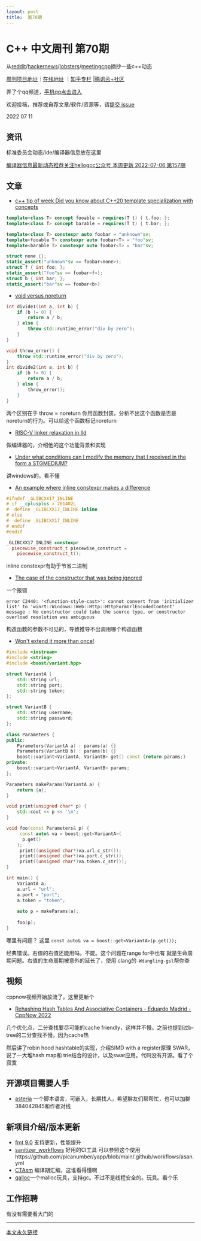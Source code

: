 ```yaml
---
layout: post
title:  第70期
---
```

# C++ 中文周刊 第70期

从[reddit](https://www.reddit.com/r/cpp/)/[hackernews](https://news.ycombinator.com/)/[lobsters](https://lobste.rs/)/[meetingcpp](https://www.meetingcpp.com/blog/blogroll/items/Meeting-Cpp-Blogroll-336.html)摘抄一些c++动态

[周刊项目地址](https://github.com/wanghenshui/cppweeklynews)｜[在线地址](https://wanghenshui.github.io/cppweeklynews/) ｜[知乎专栏](https://www.zhihu.com/column/jieyaren) |[腾讯云+社区](https://cloud.tencent.com/developer/column/92884)

弄了个qq频道，[手机qq点击进入](https://qun.qq.com/qqweb/qunpro/share?_wv=3&_wwv=128&inviteCode=xzjHQ&from=246610&biz=ka)

欢迎投稿，推荐或自荐文章/软件/资源等，请[提交 issue](https://github.com/wanghenshui/cppweeklynews/issues)

2022 07 11

## 资讯

标准委员会动态/ide/编译器信息放在这里

[编译器信息最新动态推荐关注hellogcc公众号 本周更新 2022-07-06 第157期](https://github.com/hellogcc/osdt-weekly/blob/master/weekly-2022/2022-07-06.md)

## 文章

- [c++ tip of week Did you know about C++20 template specialization with concepts](https://github.com/QuantlabFinancial/cpp_tip_of_the_week/blob/master/285.md)

```cpp
template<class T> concept fooable = requires(T t) { t.foo; };
template<class T> concept barable = requires(T t) { t.bar; };

template<class T> constexpr auto foobar = "unknown"sv;
template<fooable T> constexpr auto foobar<T> = "foo"sv;
template<barable T> constexpr auto foobar<T> = "bar"sv;

struct none {};
static_assert("unknown"sv == foobar<none>);
struct f { int foo; };
static_assert("foo"sv == foobar<f>);
struct b { int bar; };
static_assert("bar"sv == foobar<b>)
```

- [void versus noreturn](https://quuxplusone.github.io/blog/2022/06/29/that-undiscovered-country/)

```cpp
int divide1(int a, int b) {
    if (b != 0) {
        return a / b;
    } else {
        throw std::runtime_error("div by zero");
    }
}

void throw_error() {
    throw std::runtime_error("div by zero");
}
int divide2(int a, int b) {
    if (b != 0) {
        return a / b;
    } else {
        throw_error();
    }
}
```

两个区别在于 throw = noreturn 你用函数封装，分析不出这个函数是否是noreturn的行为。可以给这个函数标记noreturn

- [RISC-V linker relaxation in lld ](https://maskray.me/blog/2022-07-10-riscv-linker-relaxation-in-lld)

做编译器的，介绍他的这个功能背景和实现

- [Under what conditions can I modify the memory that I received in the form a STGMEDIUM?](https://devblogs.microsoft.com/oldnewthing/20220701-00/?p=106817)

讲windows的。看不懂

- [An example where inline constexpr makes a difference](https://quuxplusone.github.io/blog/2022/07/08/inline-constexpr/)

```cpp
#ifndef _GLIBCXX17_INLINE
# if __cplusplus > 201402L
#  define _GLIBCXX17_INLINE inline
# else
#  define _GLIBCXX17_INLINE
# endif
#endif

_GLIBCXX17_INLINE constexpr
  piecewise_construct_t piecewise_construct =
    piecewise_construct_t();
```

inline constexpr有助于节省二进制

- [The case of the constructor that was being ignored](https://devblogs.microsoft.com/oldnewthing/20220704-00/?p=106828)

一个报错

```
error C2440: '<function-style-cast>': cannot convert from 'initializer list' to 'winrt::Windows::Web::Http::HttpFormUrlEncodedContent'
message : No constructor could take the source type, or constructor overload resolution was ambiguous
```

构造函数的参数不可见的，导致推导不出调用哪个构造函数

- [Won&#39;t extend it more than once!](https://www.sandordargo.com/blog/2022/07/06/lifetime-extension-bughunt)

```cpp
#include <iostream>
#include <string>
#include <boost/variant.hpp>

struct VariantA {
    std::string url;
    std::string port;
    std::string token;
};

struct VariantB {
    std::string username;
    std::string password;
};

class Parameters {
public:
    Parameters(VariantA a) : params(a) {}
    Parameters(VariantB b) : params(b) {}
    boost::variant<VariantA, VariantB> get() const {return params;}
private:
    boost::variant<VariantA, VariantB> params;
};

Parameters makeParams(VariantA a) {
    return {a};
}

void print(unsigned char* p) {
    std::cout << p << '\n';
}

void foo(const Parameters& p) {
     const auto& va = boost::get<VariantA>(
      p.get()
    );
     print((unsigned char*)va.url.c_str());
     print((unsigned char*)va.port.c_str());
     print((unsigned char*)va.token.c_str());
}

int main() {
    VariantA a;
    a.url = "url";
    a.port = "port";
    a.token = "token";
  
    auto p = makeParams(a);
  
    foo(p);
}
```

哪里有问题？ 这里 `const auto& va = boost::get<VariantA>(p.get());`

经典错误。右值的右值还能用吗。不能。这个问题在range for中也有
就是生命周期问题。右值的生命周期被意外的延长了，使用 clang的`-Wdangling-gsl`帮你查

## 视频

cppnow视频开始放流了。这里更新个

- [Rehashing Hash Tables And Associative Containers - Eduardo Madrid - CppNow 2022](https://www.youtube.com/watch?v=B4VxpvFX9YY&list=PL_AKIMJc4roVsG8SAQ0jpihpFrgOCZbtB&index=9)

几个优化点，二分查找要尽可能的cache friendly，这样并不慢。之前也提到过b-tree的二分查找不慢，因为cache热

然后讲了robin hood hashtable的实现，介绍SIMD with a register原理 SWAR，说了一大堆hash map和 trie结合的设计，以及swar应用。代码没有开源。看了个寂寞

## 开源项目需要人手

- [asteria](https://github.com/lhmouse/asteria) 一个脚本语言，可嵌入，长期找人，希望胖友们帮帮忙，也可以加群384042845和作者对线


## 新项目介绍/版本更新

- [fmt 9.0](https://github.com/fmtlib/fmt/releases/tag/9.0.0) 支持更新，性能提升
- [sanitizer_workflows](https://github.com/picanumber/sanitizer_workflows) 好用的CI工具 可以参照这个使用https://github.com/picanumber/yapp/blob/main/.github/workflows/asan.yml
- [CTAsm](https://github.com/garc0/CTAsm) 编译期汇编，这谁看得懂啊
- [qalloc](https://github.com/yusing/qalloc)一个malloc玩具，支持gc。不过不是线程安全的。玩具。看个乐

## 工作招聘

有没有需要看大门的

---



[本文永久链接](https://wanghenshui.github.io/cppweeklynews/posts/070.html)
